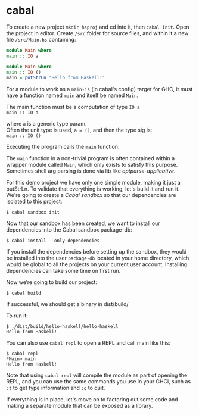 # cabal


To create a new project `mkdir hsproj` and cd into it, then `cabal init`. Open the project in editor. Create `/src` folder for source files, and within it a new file `/src/Main.hs` containing:

```hs
module Main where
main :: IO a

module Main where
main :: IO ()
main = putStrLn "Hello from Haskell!"
```

For a module to work as a `main-is` (in cabal's config) target for GHC, it must have a function named `main` and itself be named `Main`.


The main function must be a computation of type `IO a`    
  `main :: IO a`   

where `a` is a generic type param.    
Often the unit type is used, `a = ()`, and then the type sig is:    
  `main :: IO ()`

Executing the program calls the `main` function.

The `main` function in a non-trivial program is often contained within a wrapper module called `Main`, which only exists to satisfy this purpose. Sometimes shell arg parsing is done via lib like *optparse-applicative*.

For this demo project we have only one simple module, making it just a putStrLn. To validate that everything is working, let's build it and run it. We're going to create a *Cabal sandbox* so that our dependencies are isolated to this project: 
```
$ cabal sandbox init
```

Now that our sandbox has been created, we want to install our dependencies into the Cabal sandbox package-db:
```
$ cabal install --only-dependencies
```

If you install the dependencies before setting up the sandbox, they would be installed into the user `package-db` located in your home directory, which would be global to all the projects on your current user account. Installing dependencies can take some time on first run.

Now we’re going to build our project:
```
$ cabal build
```

If successful, we should get a binary in dist/build/<proj> 

To run it:
```
$ ./dist/build/hello-haskell/hello-haskell
Hello from Haskell!
```


You can also use `cabal repl` to open a REPL and call main like this:
```
$ cabal repl
*Main> main
Hello from Haskell!
```

Note that using `cabal repl` will compile the module as part of opening the REPL, and you can use the same commands you use in your GHCi, such as `:t` to get type information and `:q` to quit.

If everything is in place, let's move on to factoring out some code and
making a separate module that can be exposed as a library.

